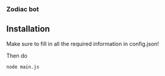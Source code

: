 ### Zodiac bot


## Installation
   Make sure to fill in all the required information in config.json!
   
   Then do
   ```
   node main.js
   ```
